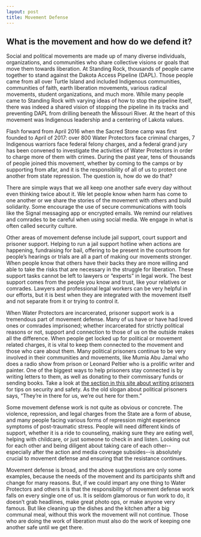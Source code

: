 ```yaml
---
layout: post
title: Movement Defense
---
```


## What is the movement and how do we defend it?

Social and political movements are made up of many diverse individuals, organizations, and communities who share collective visions or goals that move them towards liberation. At Standing Rock, thousands of people came together to stand against the Dakota Access Pipeline (DAPL). Those people came from all over Turtle Island and included Indigenous communities, communities of faith, earth liberation movements, various radical movements, student organizations, and much more. While many people came to Standing Rock with varying ideas of how to stop the pipeline itself, there was indeed a shared vision of stopping the pipeline in its tracks and preventing DAPL from drilling beneath the Missouri River. At the heart of this movement was Indigenous leadership and a centering of Lakota values.

Flash forward from April 2016 when the Sacred Stone camp was first founded to April of 2017: over 800 Water Protectors face criminal charges, 7 Indigenous warriors face federal felony charges, and a federal grand jury has been convened to investigate the activities of Water Protectors in order to charge more of them with crimes. During the past year, tens of thousands of people joined this movement, whether by coming to the camps or by supporting from afar, and it is the responsibility of all of us to protect one another from state repression. The question is, how do we do that?

There are simple ways that we all keep one another safe every day without even thinking twice about it. We let people know when harm has come to one another or we share the stories of the movement with others and build solidarity. Some encourage the use of secure communications with tools like the Signal messaging app or encrypted emails. We remind our relatives and comrades to be careful when using social media. We engage in what is often called security culture.

Other areas of movement defense include jail support, court support and prisoner support. Helping to run a jail support hotline when actions are happening, fundraising for bail, offering to be present in the courtroom for people’s hearings or trials are all a part of making our movements stronger. When people know that others have their backs they are more willing and able to take the risks that are necessary in the struggle for liberation. These support tasks cannot be left to lawyers or “experts” in legal work. The best support comes from the people you know and trust, like your relatives or comrades. Lawyers and professional legal workers can be very helpful in our efforts, but it is best when they are integrated with the movement itself and not separate from it or trying to control it.

When Water Protectors are incarcerated, prisoner support work is a tremendous part of movement defense. Many of us have or have had loved ones or comrades imprisoned; whether incarcerated for strictly political reasons or not, support and connection to those of us on the outside makes all the difference. When people get locked up for political or movement related charges, it is vital to keep them connected to the movement and those who care about them. Many political prisoners continue to be very involved in their communities and movements, like Mumia Abu Jamal who does a radio show from prison or Leonard Peltier who is a prolific writer and painter. One of the biggest ways to help prisoners stay connected is by writing letters to them, as well as donating to their commissary funds or sending books. Take a look at [the section in this site about writing prisoners](http://antirepressioncrew.org/2016/01/25/writing/) for tips on security and safety. As the old slogan about political prisoners says, “They’re in there for us, we’re out here for them.”

Some movement defense work is not quite as obvious or concrete. The violence, repression, and legal charges from the State are a form of abuse, and many people facing various forms of repression might experience symptoms of post-traumatic stress. People will need different kinds of support, whether it is a ride to counseling, making sure they are eating well, helping with childcare, or just someone to check in and listen. Looking out for each other and being diligent about taking care of each other--especially after the action and media coverage subsides--is absolutely crucial to movement defense and ensuring that the resistance continues.

Movement defense is broad, and the above suggestions are only some examples, because the needs of the movement  and its participants shift and change for many reasons. But, if we could impart any one thing to Water Protectors and others it is that the responsibility of movement defense work falls on every single one of us. It is seldom glamorous or fun work to do, it doesn’t grab headlines, make great photo ops, or make anyone very famous. But like cleaning up the dishes and the kitchen after a big communal meal, without this work the movement will not continue. Those who are doing the work of liberation must also do the work of keeping one another safe until we get there.
